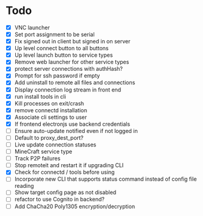 # Todo

- [x] VNC launcher
- [x] Set port assignment to be serial
- [x] Fix signed out in client but signed in on server
- [x] Up level connect button to all buttons
- [x] Up level launch button to service types
- [x] Remove web launcher for other service types
- [x] protect server connections with authHash?
- [x] Prompt for ssh password if empty
- [x] Add uninstall to remote all files and connections
- [x] Display connection log stream in front end
- [x] run install tools in cli
- [x] Kill processes on exit/crash
- [x] remove connectd installation
- [x] Associate cli settings to user
- [x] If frontend electronjs use backend credentials
- [ ] Ensure auto-update notified even if not logged in
- [ ] Default to proxy_dest_port?
- [ ] Live update connection statuses
- [ ] MineCraft service type
- [ ] Track P2P failures
- [ ] Stop remoteit and restart it if upgrading CLI
- [x] Check for connectd / tools before using
- [ ] Incorporate new CLI that supports status command instead of config file reading
- [ ] Show target config page as not disabled
- [ ] refactor to use Cognito in backend?
- [ ] Add ChaCha20 Poly1305 encryption/decryption
